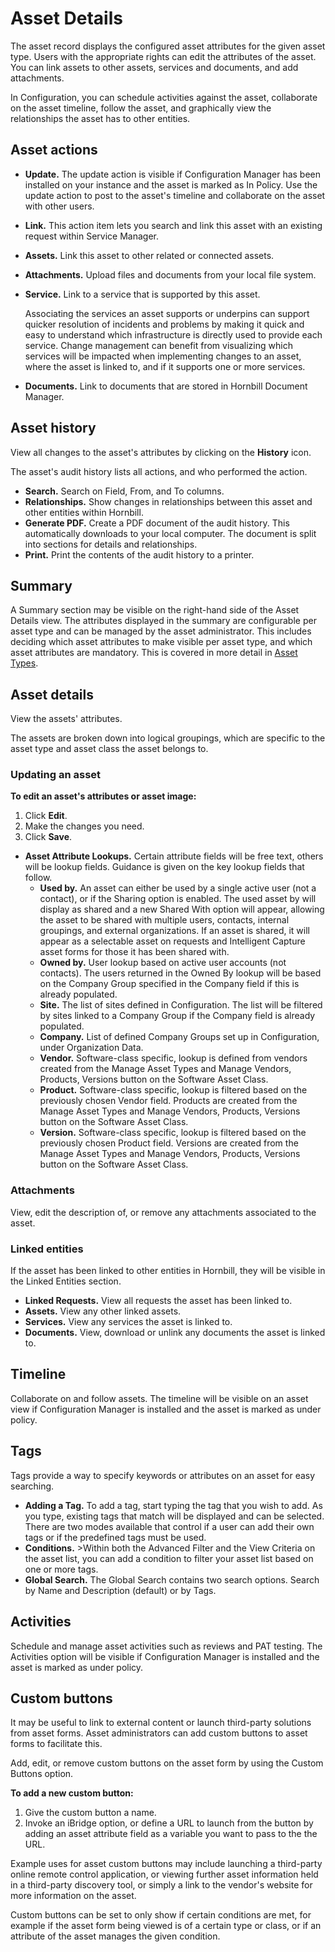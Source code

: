 # Asset Details
The asset record displays the configured asset attributes for the given asset type. Users with the appropriate rights can edit the attributes of the asset. You can link assets to other assets, services and documents, and add attachments. 

In Configuration, you can schedule activities against the asset, collaborate on the asset timeline, follow the asset, and graphically view the relationships the asset has to other entities.

## Asset actions
* **Update.** The update action is visible if Configuration Manager has been installed on your instance and the asset is marked as In Policy. Use the update action to post to the asset's timeline and collaborate on the asset with other users.
* **Link.** This action item lets you search and link this asset with an existing request within Service Manager.
* **Assets.** Link this asset to other related or connected assets.
* **Attachments.** Upload files and documents from your local file system.
* **Service.** Link to a service that is supported by this asset.

    Associating the services an asset supports or underpins can support quicker resolution of incidents and problems by making it quick and easy to understand which infrastructure is directly used to provide each service. Change management can benefit from visualizing which services will be impacted when implementing changes to an asset, where the asset is linked to, and if it supports one or more services.

* **Documents.** Link to documents that are stored in Hornbill Document Manager.

## Asset history
View all changes to the asset's attributes by clicking on the **History** icon.

The asset's audit history lists all actions, and who performed the action.

* **Search.** Search on Field, From, and To columns.
* **Relationships.** Show changes in relationships between this asset and other entities within Hornbill.
* **Generate PDF.** Create a PDF document of the audit history. This automatically downloads to your local computer. The document is split into sections for details and relationships.
* **Print.** Print the contents of the audit history to a printer.

## Summary
A Summary section may be visible on the right-hand side of the Asset Details view. The attributes displayed in the summary are configurable per asset type and can be managed by the asset administrator. This includes deciding which asset attributes to make visible per asset type, and which asset attributes are mandatory. This is covered in more detail in [Asset Types](/servicemanager-user-guide/asset-management/manage-asset-types).

## Asset details
View the assets' attributes.

The assets are broken down into logical groupings, which are specific to the asset type and asset class the asset belongs to.

### Updating an asset
**To edit an asset's attributes or asset image:**
1. Click **Edit**.
1. Make the changes you need.
1. Click **Save**.

* **Asset Attribute Lookups.** Certain attribute fields will be free text, others will be lookup fields. Guidance is given on the key lookup fields that follow.
    * **Used by.** An asset can either be used by a single active user (not a contact), or if the Sharing option is enabled. The used asset by will display as shared and a new Shared With option will appear, allowing the asset to be shared with multiple users, contacts, internal groupings, and external organizations. If an asset is shared, it will appear as a selectable asset on requests and Intelligent Capture asset forms for those it has been shared with.
    * **Owned by.** User lookup based on active user accounts (not contacts). The users returned in the Owned By lookup will be based on the Company Group specified in the Company field if this is already populated.
    * **Site.** The list of sites defined in Configuration. The list will be filtered by sites linked to a Company Group if the Company field is already populated.
    * **Company.** List of defined Company Groups set up in  Configuration, under Organization Data.
    * **Vendor.** Software-class specific, lookup is defined from vendors created from the Manage Asset Types and Manage Vendors, Products, Versions button on the Software Asset Class.
    * **Product.** Software-class specific, lookup is filtered based on the previously chosen Vendor field. Products are created from the Manage Asset Types and Manage Vendors, Products, Versions button on the Software Asset Class.
    * **Version.** Software-class specific, lookup is filtered based on the previously chosen Product field. Versions are created from the Manage Asset Types and Manage Vendors, Products, Versions button on the Software Asset Class.

### Attachments
View, edit the description of, or remove any attachments associated to the asset.

### Linked entities
If the asset has been linked to other entities in Hornbill, they will be visible in the Linked Entities section.
* **Linked Requests.** View all requests the asset has been linked to.
* **Assets.** View any other linked assets.
* **Services.** View any services the asset is linked to.
* **Documents.** View, download or unlink any documents the asset is linked to.

## Timeline
Collaborate on and follow assets. The timeline will be visible on an asset view if Configuration Manager is installed and the asset is marked as under policy.

## Tags
Tags provide a way to specify keywords or attributes on an asset for easy searching.

* **Adding a Tag.** To add a tag, start typing the tag that you wish to add. As you type, existing tags that match will be displayed and can be selected. There are two modes available that control if a user can add their own tags or if the predefined tags must be used.
* **Conditions.** >Within both the Advanced Filter and the View Criteria on the asset list, you can add a condition to filter your asset list based on one or more tags.
* **Global Search.** The Global Search contains two search options. Search by Name and Description (default) or by Tags.

## Activities
Schedule and manage asset activities such as reviews and PAT testing. The Activities option will be visible if Configuration Manager is installed and the asset is marked as under policy.

## Custom buttons
It may be useful to link to external content or launch third-party solutions from asset forms. Asset administrators can add custom buttons to asset forms to facilitate this.

Add, edit, or remove custom buttons on the asset form by using the Custom Buttons option.

**To add a new custom button:**
1. Give the custom button a name. 
1. Invoke an iBridge option, or define a URL to launch from the button by adding an asset attribute field as a variable you want to pass to the the URL.

Example uses for asset custom buttons may include launching a third-party online remote control application, or viewing further asset information held in a third-party discovery tool, or simply a link to the vendor's website for more information on the asset.

Custom buttons can be set to only show if certain conditions are met, for example if the asset form being viewed is of a certain type or class, or if an attribute of the asset manages the given condition.
